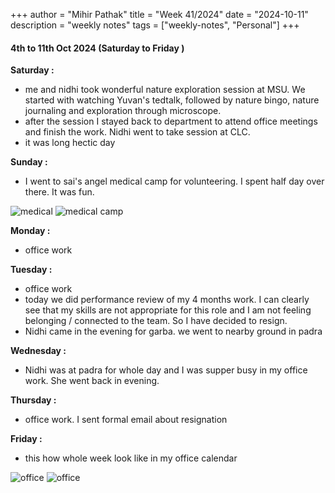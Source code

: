 +++
author = "Mihir Pathak"
title = "Week 41/2024"
date = "2024-10-11"
description = "weekly notes"
tags = ["weekly-notes", "Personal"]
+++

#### 4th to 11th Oct 2024 (Saturday to Friday )

**Saturday :**

- me and nidhi took wonderful nature exploration session at MSU. We started with watching Yuvan's tedtalk, followed by nature bingo, nature journaling and exploration through microscope. 
- after the session I stayed back to department to attend office meetings and finish the work. Nidhi went to take session at CLC.
- it was long hectic day 

**Sunday :**

- I went to sai's angel medical camp for volunteering. I spent half day over there. It was fun.

![medical](/m1.jpeg)
<img src="/m1.jpeg" alt="medical camp">

**Monday :**

- office work 

**Tuesday :**

- office work 
- today we did performance review of my 4 months work. I can clearly see that my skills are not appropriate for this role and I am not feeling belonging / connected to the team. So I have decided to resign. 
- Nidhi came in the evening for garba. we went to nearby ground in padra

**Wednesday :**

- Nidhi was at padra  for whole day and I was supper busy in my office work. She went back in evening.

**Thursday :**

- office work. I sent formal email about resignation

**Friday :**

- this how whole week look like in my office calendar 

![office](/o1.png)
<img src="/o1.png" alt="office">


